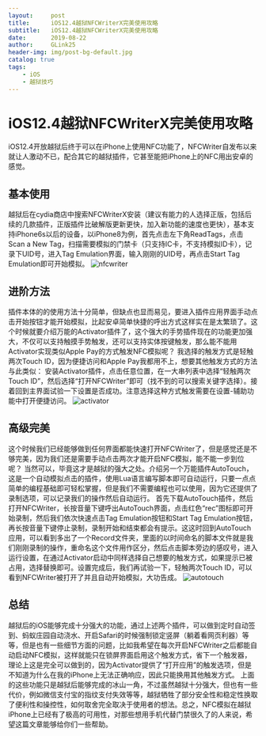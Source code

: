 ```yaml
---
layout:     post
title:      iOS12.4越狱NFCWriterX完美使用攻略
subtitle:   iOS12.4越狱NFCWriterX完美使用攻略
date:       2019-08-22
author:     GLink25
header-img: img/post-bg-default.jpg
catalog: true
tags:
    - iOS
    - 越狱技巧
---
```


# iOS12.4越狱NFCWriterX完美使用攻略

iOS12.4开放越狱后终于可以在iPhone上使用NFC功能了，NFCWriter自发布以来就让人激动不已，配合其它的越狱插件，它甚至能把iPhone上的NFC用出安卓的感觉。

## 基本使用
越狱后在cydia商店中搜索NFCWriterX安装（建议有能力的人选择正版，包括后续的几款插件，正版插件比破解版更新更快，加入新功能的速度也更快），基本支持iPhone6s以后的设备，以iPhone8为例，首先点击左下角ReadTags，点击Scan a New Tag，扫描需要模拟的门禁卡（只支持IC卡，不支持模拟ID卡），记录下UID号，进入Tag Emulation界面，输入刚刚的UID号，再点击Start Tag Emulation即可开始模拟。
![nfcwriter](https://i.loli.net/2019/08/23/UTSJD3RgpZs4AbK.jpg)

## 进阶方法
插件本体的的使用方法十分简单，但缺点也显而易见，要进入插件应用界面手动点击开始按钮才能开始模拟，比起安卓简单快捷的呼出方式这样实在是太繁琐了。这个时候就要介绍万能的Activator插件了，这个强大的手势插件现在的功能更加强大，不仅可以支持触摸手势触发，还可以支持实体按键触发，那么能不能用Activator实现类似Apple Pay的方式触发NFC模拟呢？
我选择的触发方式是轻触两次Touch ID，因为便捷访问和Apple Pay我都用不上，想要其他触发方式的方法与此类似：
安装Activator插件，点击任意位置，在一大串列表中选择“轻触两次Touch ID”，然后选择“打开NFCWriter”即可（找不到的可以搜索关键字选择）。接着回到主界面试验一下设置是否成功。注意选择这种方式触发需要在设置-辅助功能中打开便捷访问。
![activator](https://i.loli.net/2019/08/23/5jzKOrdY7wXGxtf.jpg)
## 高级完美
这个时候我们已经能够做到任何界面都能快速打开NFCWriter了，但是感觉还是不够完美，因为我们还是需要手动点击两次才能开启NFC模拟，能不能一步到位呢？
当然可以，毕竟这才是越狱的强大之处。介绍另一个万能插件AutoTouch，这是一个自动模拟点击的插件，使用Lua语言编写脚本即可自动运行，只要一点点简单的编程基础即可轻松掌握，但是我们不需要编程也可以使用，因为它还提供了录制选项，可以记录我们的操作然后自动运行。
首先下载AutoTouch插件，然后打开NFCWriter，长按音量下键呼出AutoTouch界面，点击红色“rec”图标即可开始录制，然后我们依次快速点击Tag Emulation按钮和Start Tag Emulation按钮，再长按音量下键停止录制，录制开始和结束都会有提示。这这时回到AutoTouch应用，可以看到多出了一个Record文件夹，里面的以时间命名的脚本文件就是我们刚刚录制的操作，重命名这个文件用作区分，然后点击脚本旁边的感叹号，进入运行设置，在通过Activator启动中同样选择自己想要的触发方式，如果提示已被占用，选择替换即可。设置完成后，我们再试验一下，轻触两次Touch ID，可以看到NFCWriter被打开了并且自动开始模拟，大功告成。
![autotouch](https://i.loli.net/2019/08/23/xqhALDIRpKlGT4n.jpg)
## 总结
越狱后的iOS能够完成十分强大的功能，通过上述两个插件，可以做到定时自动签到、蚂蚁庄园自动浇水、开启Safari的时候强制锁定竖屏（躺着看网页利器）等等，但是也有一些细节方面的问题，比如我希望在每次开启NFCWriter之后都能自动启动NFC模拟，这样就能只在锁屏界面启用这个触发方式，省下一个触发器，理论上这是完全可以做到的，因为Activator提供了“打开应用”的触发选项，但是不知道为什么在我的iPhone上无法正确响应，因此只能换用其他触发方式。
上面的这些功能只是越狱后能够完成的冰山一角，不过虽然越狱十分强大，但也有一些代价，例如微信支付宝的指纹支付失效等等，越狱牺牲了部分安全性和稳定性换取了便利性和操控性，如何取舍完全取决于使用者的想法。总之，NFC模拟在越狱iPhone上已经有了极高的可用性，对那些想用手机代替门禁很久了的人来说，希望这篇文章能够给你们一些帮助。
